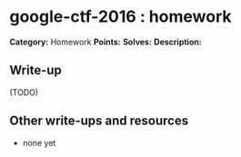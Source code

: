 # google-ctf-2016 : homework

**Category:** Homework
**Points:** 
**Solves:** 
**Description:**



## Write-up

(TODO)

## Other write-ups and resources

* none yet
